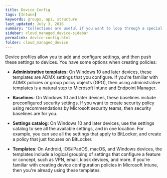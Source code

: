 ```yaml
---
title: Device Config
tags: [Intune]
keywords: groups, api, structure
last_updated: July 3, 2016
summary: "Collections are useful if you want to loop through a special folder of pages that you make available in a content API. You could also use collections if you have a set of articles that you want to treat differently from the other content, with a different layout or format."
sidebar: cloud_managed_device-sidebar
permalink: device-config.html
folder: cloud_managed_device
---
```


Device profiles allow you to add and configure settings, and then push these settings to devices. You have some options when creating policies:

*   **Administrative templates**: On Windows 10 and later devices, these templates are ADMX settings that you configure. If you're familiar with ADMX policies or group policy objects (GPO), then using administrative templates is a natural step to Microsoft Intune and Endpoint Manager.
    
*   **Baselines**: On Windows 10 and later devices, these baselines include preconfigured security settings. If you want to create security policy using recommendations by Microsoft security teams, then security baselines are for you.
    
*   **Settings catalog**: On Windows 10 and later devices, use the settings catalog to see all the available settings, and in one location. For example, you can see all the settings that apply to BitLocker, and create a policy that just focuses on BitLocker.
    
*   **Templates**: On Android, iOS/iPadOS, macOS, and Windows devices, the templates include a logical grouping of settings that configure a feature or concept, such as VPN, email, kiosk devices, and more. If you're familiar with creating device configuration policies in Microsoft Intune, then you're already using these templates.